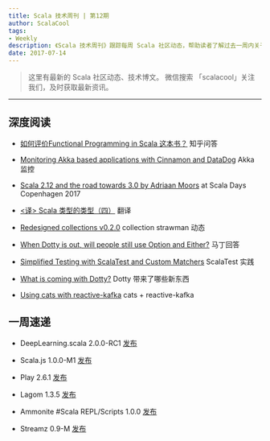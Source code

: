 ```yaml
---
title: Scala 技术周刊 | 第12期
author: ScalaCool
tags:
- Weekly
description: 《Scala 技术周刊》跟踪每周 Scala 社区动态，帮助读者了解过去一周内关于 Scala 发生的事情。
date: 2017-07-14
---
```


> 这里有最新的 Scala 社区动态、技术博文。
微信搜索 「scalacool」关注我们，及时获取最新资讯。

***

## 深度阅读

- [如何评价Functional Programming in Scala 这本书？](https://www.zhihu.com/question/39339300)
  知乎问答

- [Monitoring Akka based applications with Cinnamon and DataDog](https://blog.knoldus.com/2017/07/02/monitoring-akka-based-applications-with-cinnamon-and-datadog/)
  Akka 监控

- [Scala 2.12 and the road towards 3.0 by Adriaan Moors](https://www.youtube.com/watch?v=Xnesyv7NFHQ)
  at Scala Days Copenhagen 2017

- [<译> Scala 类型的类型（四）](https://juejin.im/post/595defd351882568b462f818)
  翻译

- [Redesigned collections v0.2.0](http://www.scala-lang.org/blog/2017/07/02/collections-0.2.0.html)
  collection strawman 动态

- [When Dotty is out, will people still use Option and Either?](https://www.reddit.com/r/scala/comments/6lfltr/when_dotty_is_out_will_people_still_use_option/)
  马丁回答

- [Simplified Testing with ScalaTest and Custom Matchers](https://hackernoon.com/simplified-testing-with-scalatest-and-custom-matchers-bd5297128ebc)
  ScalaTest 实践

- [What is coming with Dotty?](http://www.cakesolutions.net/teamblogs/dotty)
  Dotty 带来了哪些新东西

- [Using cats with reactive-kafka](https://www.iravid.com/posts/using-cats-with-reactive-kafka.html)
  cats + reactive-kafka

## 一周速递

- DeepLearning.scala 2.0.0-RC1 [发布](http://deeplearning.thoughtworks.school/2017/07/03/Announcing-DeepLearning.scala-2.0.0-RC1.html)

- Scala.js 1.0.0-M1 [发布](https://www.scala-js.org/news/2017/07/03/announcing-scalajs-1.0.0-M1/)

- Play 2.6.1 [发布](https://blog.playframework.com/play-2-6-1-released/)

- Lagom 1.3.5 [发布](https://www.lagomframework.com/blog/lagom-1-3-5.html)

- Ammonite #Scala REPL/Scripts 1.0.0 [发布](http://ammonite.io/#1.0.0)

- Streamz 0.9-M [发布](https://github.com/krasserm/streamz)

